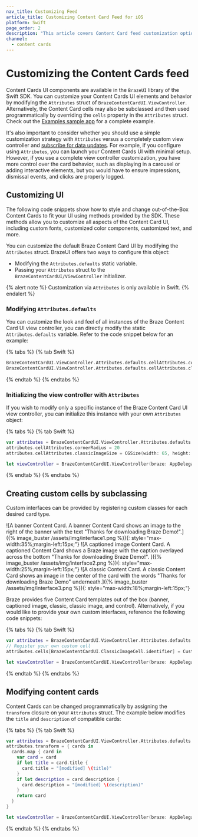 ```yaml
---
nav_title: Customizing Feed
article_title: Customizing Content Card Feed for iOS
platform: Swift
page_order: 2
description: "This article covers Content Card feed customization options in your iOS application."
channel:
  - content cards
---
```


# Customizing the Content Cards feed

Content Cards UI components are available in the `BrazeUI` library of the Swift SDK. You can customize your Content Cards UI elements and behavior by modifying the `Attributes` struct of `BrazeContentCardUI.ViewController`. Alternatively, the Content Card cells may also be subclassed and then used programmatically by overriding the `cells` property in the `Attributes` struct. Check out the [Examples sample app](https://github.com/braze-inc/braze-swift-sdk/tree/main/Examples/Swift) for a complete example. 

It's also important to consider whether you should use a simple customization strategy with `Attributes` versus a completely custom view controller and [subscribe for data updates]({{site.baseurl}}/developer_guide/platform_integration_guides/swift/content_cards/integration/). For example, if you configure using `Attributes`, you can launch your Content Cards UI with minimal setup. However, if you use a complete view controller customization, you have more control over the card behavior, such as displaying in a carousel or adding interactive elements, but you would have to ensure impressions, dismissal events, and clicks are properly logged.

## Customizing UI

The following code snippets show how to style and change out-of-the-Box Content Cards to fit your UI using methods provided by the SDK. These methods allow you to customize all aspects of the Content Card UI, including custom fonts, customized color components, customized text, and more. 

You can customize the default Braze Content Card UI by modifying the `Attributes` struct. BrazeUI offers two ways to configure this object:
- Modifying the `Attributes.defaults` static variable.
- Passing your `Attributes` struct to the `BrazeContentCardUI/ViewController` initializer.

{% alert note %}
Customization via `Attributes` is only available in Swift.
{% endalert %}

### Modifying `Attributes.defaults`

You can customize the look and feel of all instances of the Braze Content Card UI view controller, you can directly modify the static `Attributes.defaults` variable. Refer to the code snippet below for an example:

{% tabs %}
{% tab Swift %}
```swift
BrazeContentCardUI.ViewController.Attributes.defaults.cellAttributes.cornerRadius = 20
BrazeContentCardUI.ViewController.Attributes.defaults.cellAttributes.classicImageSize = CGSize(width: 65, height: 65)
```
{% endtab %}
{% endtabs %}

### Initializing the view controller with `Attributes`

If you wish to modify only a specific instance of the Braze Content Card UI view controller, you can initialize this instance with your own `Attributes` object:

{% tabs %}
{% tab Swift %}
```swift
var attributes = BrazeContentCardUI.ViewController.Attributes.defaults
attributes.cellAttributes.cornerRadius = 20
attributes.cellAttributes.classicImageSize = CGSize(width: 65, height: 65)

let viewController = BrazeContentCardUI.ViewController(braze: AppDelegate.braze, attributes: attributes)
```
{% endtab %}
{% endtabs %}

## Creating custom cells by subclassing

Custom interfaces can be provided by registering custom classes for each desired card type. 

![A banner Content Card. A banner Content Card shows an image to the right of the banner with the text "Thanks for downloading Braze Demo!".]({% image_buster /assets/img/interface1.png %}){: style="max-width:35%;margin-left:15px;"}
![A captioned image Content Card. A captioned Content Card shows a Braze image with the caption overlayed across the bottom "Thanks for downloading Braze Demo!". ]({% image_buster /assets/img/interface2.png %}){: style="max-width:25%;margin-left:15px;"}
![A classic Content Card. A classic Content Card shows an image in the center of the card with the words "Thanks for downloading Braze Demo" underneath.]({% image_buster /assets/img/interface3.png %}){: style="max-width:18%;margin-left:15px;"}

Braze provides five Content Card templates out of the box (banner, captioned image, classic, classic image, and control). Alternatively, if you would like to provide your own custom interfaces, reference the following code snippets:

{% tabs %}
{% tab Swift %}
```swift
var attributes = BrazeContentCardUI.ViewController.Attributes.defaults
// Register your own custom cell
attributes.cells[BrazeContentCardUI.ClassicImageCell.identifier] = CustomClassicImageCell.self

let viewController = BrazeContentCardUI.ViewController(braze: AppDelegate.braze, attributes: attributes)
```
{% endtab %}
{% endtabs %}

## Modifying content cards

Content Cards can be changed programmatically by assigning the `transform` closure on your `Attributes` struct. The example below modifies the `title` and `description` of compatible cards:

{% tabs %}
{% tab Swift %}
```swift
var attributes = BrazeContentCardUI.ViewController.Attributes.defaults
attributes.transform = { cards in
  cards.map { card in
    var card = card
    if let title = card.title {
      card.title = "[modified] \(title)"
    }
    if let description = card.description {
      card.description = "[modified] \(description)"
    }
    return card
  }
}

let viewController = BrazeContentCardUI.ViewController(braze: AppDelegate.braze, attributes: attributes)
```
{% endtab %}
{% endtabs %}